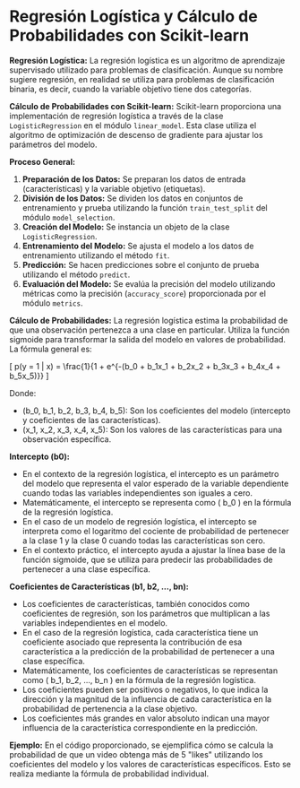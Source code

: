 # Regresión Logística y Cálculo de Probabilidades con Scikit-learn 
**Regresión Logística:**
La regresión logística es un algoritmo de aprendizaje supervisado utilizado para problemas de clasificación. Aunque su nombre sugiere regresión, en realidad se utiliza para problemas de clasificación binaria, es decir, cuando la variable objetivo tiene dos categorías.

**Cálculo de Probabilidades con Scikit-learn:**
Scikit-learn proporciona una implementación de regresión logística a través de la clase `LogisticRegression` en el módulo `linear_model`. Esta clase utiliza el algoritmo de optimización de descenso de gradiente para ajustar los parámetros del modelo.

**Proceso General:**
1. **Preparación de los Datos:** Se preparan los datos de entrada (características) y la variable objetivo (etiquetas).
2. **División de los Datos:** Se dividen los datos en conjuntos de entrenamiento y prueba utilizando la función `train_test_split` del módulo `model_selection`.
3. **Creación del Modelo:** Se instancia un objeto de la clase `LogisticRegression`.
4. **Entrenamiento del Modelo:** Se ajusta el modelo a los datos de entrenamiento utilizando el método `fit`.
5. **Predicción:** Se hacen predicciones sobre el conjunto de prueba utilizando el método `predict`.
6. **Evaluación del Modelo:** Se evalúa la precisión del modelo utilizando métricas como la precisión (`accuracy_score`) proporcionada por el módulo `metrics`.

**Cálculo de Probabilidades:**
La regresión logística estima la probabilidad de que una observación pertenezca a una clase en particular. Utiliza la función sigmoide para transformar la salida del modelo en valores de probabilidad. La fórmula general es:

\[
p(y = 1 | x) = \frac{1}{1 + e^{-(b_0 + b_1x_1 + b_2x_2 + b_3x_3 + b_4x_4 + b_5x_5)}}
\]

Donde:
- \(b_0, b_1, b_2, b_3, b_4, b_5\): Son los coeficientes del modelo (intercepto y coeficientes de las características).
- \(x_1, x_2, x_3, x_4, x_5\): Son los valores de las características para una observación específica.

**Intercepto (b0):**
- En el contexto de la regresión logística, el intercepto es un parámetro del modelo que representa el valor esperado de la variable dependiente cuando todas las variables independientes son iguales a cero.
- Matemáticamente, el intercepto se representa como \( b_0 \) en la fórmula de la regresión logística.
- En el caso de un modelo de regresión logística, el intercepto se interpreta como el logaritmo del cociente de probabilidad de pertenecer a la clase 1 y la clase 0 cuando todas las características son cero.
- En el contexto práctico, el intercepto ayuda a ajustar la línea base de la función sigmoide, que se utiliza para predecir las probabilidades de pertenecer a una clase específica.

**Coeficientes de Características (b1, b2, ..., bn):**
- Los coeficientes de características, también conocidos como coeficientes de regresión, son los parámetros que multiplican a las variables independientes en el modelo.
- En el caso de la regresión logística, cada característica tiene un coeficiente asociado que representa la contribución de esa característica a la predicción de la probabilidad de pertenecer a una clase específica.
- Matemáticamente, los coeficientes de características se representan como \( b_1, b_2, ..., b_n \) en la fórmula de la regresión logística.
- Los coeficientes pueden ser positivos o negativos, lo que indica la dirección y la magnitud de la influencia de cada característica en la probabilidad de pertenencia a la clase objetivo.
- Los coeficientes más grandes en valor absoluto indican una mayor influencia de la característica correspondiente en la predicción.


**Ejemplo:**
En el código proporcionado, se ejemplifica cómo se calcula la probabilidad de que un video obtenga más de 5 "likes" utilizando los coeficientes del modelo y los valores de características específicos. Esto se realiza mediante la fórmula de probabilidad individual.
